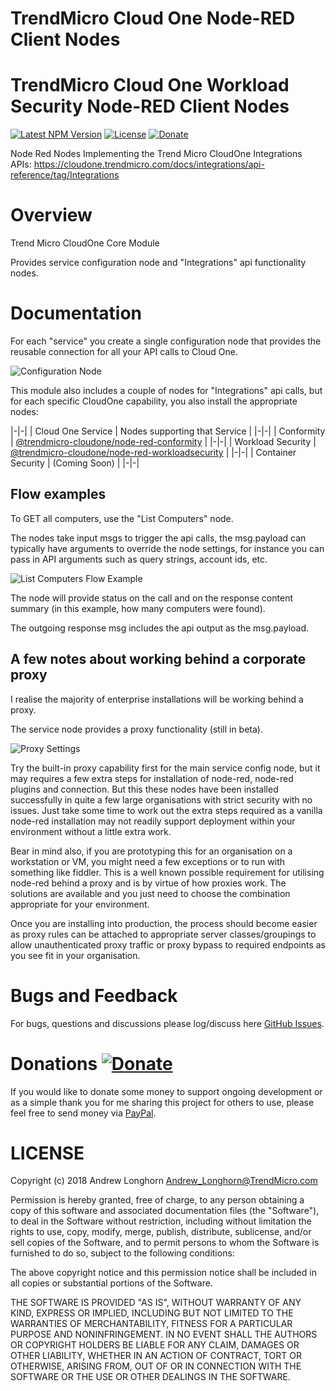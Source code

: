 # TrendMicro Cloud One Node-RED Client Nodes

# TrendMicro Cloud One Workload Security Node-RED Client Nodes
[![Latest NPM Version](https://img.shields.io/npm/v/@trendmicro-cloudone/node-red-core.svg)](https://www.npmjs.com/package/@trendmicro-cloudone/node-red-core)
[![License](https://img.shields.io/github/license/TrendAndrew/node-red-workloadsecurity.svg)](https://github.com/TrendAndrew/node-red-core/blob/main/LICENSE)
[![Donate](https://img.shields.io/badge/donate-PayPal-green.svg)](https://www.paypal.com/cgi-bin/webscr?cmd=_s-xclick&hosted_button_id=JUYN6NBFELTC2&source=url)

Node Red Nodes Implementing the Trend Micro CloudOne Integrations APIs: https://cloudone.trendmicro.com/docs/integrations/api-reference/tag/Integrations

# Overview

Trend Micro CloudOne Core Module

Provides service configuration node and "Integrations" api functionality nodes.

# Documentation

For each "service" you create a single configuration node that provides the reusable connection for all your API calls to Cloud One.

![Configuration Node](https://github.com/TrendAndrew/node-red-cloudone/tree/main/images/confignode.png "Configuration Node")

This module also includes a couple of nodes for "Integrations" api calls, but for each specific CloudOne capability, you also install the appropriate nodes:

|-|-|
| Cloud One Service | Nodes supporting that Service |
|-|-|
| Conformity | [@trendmicro-cloudone/node-red-conformity](https://www.npmjs.com/package/@trendmicro-cloudone/node-red-conformity) |
|-|-|
| Workload Security | [@trendmicro-cloudone/node-red-workloadsecurity](https://www.npmjs.com/package/@trendmicro-cloudone/node-red-workloadsecurity) |
|-|-|
| Container Security | (Coming Soon) |
|-|-|

## Flow examples

To GET all computers, use the "List Computers" node.

The nodes take input msgs to trigger the api calls, the msg.payload can typically have arguments to override the node settings, for instance you can pass in API arguments such as query strings, account ids, etc.

![List Computers Flow Example](https://github.com/TrendAndrew/node-red-cloudone/tree/main/images/example-listcomputers.png "List Computers Flow Example")

The node will provide status on the call and on the response content summary (in this example, how many computers were found).

The outgoing response msg includes the api output as the msg.payload.

## A few notes about working behind a corporate proxy

I realise the majority of enterprise installations will be working behind a proxy.

The service node provides a proxy functionality (still in beta).

![Proxy Settings](https://github.com/TrendAndrew/node-red-cloudone/tree/main/images/proxysettings.png "Proxy Settings")

Try the built-in proxy capability first for the main service config node, but it may requires a few extra steps for installation of node-red, node-red plugins and connection. But this these nodes have been installed successfully in quite a few large organisations with strict security with no issues. Just take some time to work out the extra steps required as a vanilla node-red installation may not readily support deployment within your environment without a little extra work.

Bear in mind also, if you are prototyping this for an organisation on a workstation or VM, you might need a few exceptions or to run with something like fiddler. This is a well known possible requirement for utilising node-red behind a proxy and is by virtue of how proxies work. The solutions are available and you just need to choose the combination appropriate for your environment.

Once you are installing into production, the process should become easier as proxy rules can be attached to appropriate server classes/groupings to allow unauthenticated proxy traffic or proxy bypass to required endpoints as you see fit in your organisation. 

# Bugs and Feedback

For bugs, questions and discussions please log/discuss here 
[GitHub Issues](https://github.com/TrendAndrew/node-red-core/issues).

# Donations [![Donate](https://img.shields.io/badge/donate-PayPal-green.svg)](https://www.paypal.com/cgi-bin/webscr?cmd=_s-xclick&hosted_button_id=JUYN6NBFELTC2&source=url)

If you would like to donate some money to support ongoing development or as a simple thank you for me sharing this project for others to use, please feel free to send money via
[PayPal](https://www.paypal.com/cgi-bin/webscr?cmd=_s-xclick&hosted_button_id=JUYN6NBFELTC2&source=url).

# LICENSE

Copyright (c) 2018 Andrew Longhorn <Andrew_Longhorn@TrendMicro.com>

Permission is hereby granted, free of charge, to any person obtaining a copy
of this software and associated documentation files (the "Software"), to deal
in the Software without restriction, including without limitation the rights
to use, copy, modify, merge, publish, distribute, sublicense, and/or sell
copies of the Software, and to permit persons to whom the Software is
furnished to do so, subject to the following conditions:

The above copyright notice and this permission notice shall be included in all
copies or substantial portions of the Software.

THE SOFTWARE IS PROVIDED "AS IS", WITHOUT WARRANTY OF ANY KIND, EXPRESS OR
IMPLIED, INCLUDING BUT NOT LIMITED TO THE WARRANTIES OF MERCHANTABILITY,
FITNESS FOR A PARTICULAR PURPOSE AND NONINFRINGEMENT. IN NO EVENT SHALL THE
AUTHORS OR COPYRIGHT HOLDERS BE LIABLE FOR ANY CLAIM, DAMAGES OR OTHER
LIABILITY, WHETHER IN AN ACTION OF CONTRACT, TORT OR OTHERWISE, ARISING FROM,
OUT OF OR IN CONNECTION WITH THE SOFTWARE OR THE USE OR OTHER DEALINGS IN THE
SOFTWARE.
